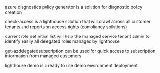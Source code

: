 azure diagnostics policy generator is a solution for diagnostic policy creation

check-access is a lighthouse solution that will crawl across all customer tenants and reports on access rights (compliancy soilutions)

current role definition list will help the managed service tenant admin to identify easily all delegated roles managed by lighthouse

get-azdelegatedsubscription can be used for quick access to subscription information from managed customers

lighthouse demo is a ready to use demo environment deployment.